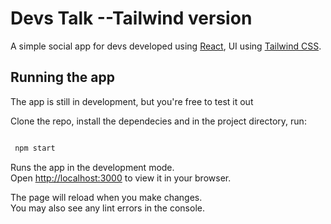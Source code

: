 # Devs Talk --Tailwind version

A simple social app for devs developed using [React](https://reactjs.org/), UI using [Tailwind CSS](https://tailwindcss.com/docs/installation).

## Running the app

The app is still in development, but you're free to test it out

Clone the repo, install the dependecies and in the project directory,  run:

```bash

 npm start

```
Runs the app in the development mode.\
Open [http://localhost:3000](http://localhost:3000) to view it in your browser.

The page will reload when you make changes.\
You may also see any lint errors in the console.